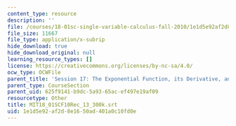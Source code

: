 ```yaml
---
content_type: resource
description: ''
file: /courses/18-01sc-single-variable-calculus-fall-2010/1e1d5e92af2d8e1650ad401a0c10fd0e_MIT18_01SCF10Rec_13_300k.srt
file_size: 11667
file_type: application/x-subrip
hide_download: true
hide_download_original: null
learning_resource_types: []
license: https://creativecommons.org/licenses/by-nc-sa/4.0/
ocw_type: OCWFile
parent_title: 'Session 17: The Exponential Function, its Derivative, and its Inverse'
parent_type: CourseSection
parent_uid: 625f9141-b9dc-5a93-65ac-ef497e19af09
resourcetype: Other
title: MIT18_01SCF10Rec_13_300k.srt
uid: 1e1d5e92-af2d-8e16-50ad-401a0c10fd0e
---
```

